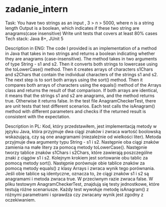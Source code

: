 # zadanie_intern
Task:
You have two strings as an input , 3 > n > 5000, where n is a string length
Output is a boolean, which indicates if these two string are anagrams(case insensitive)
Write unit tests that covers at least 80% cases
Tech stack: Java 8+, JUnit 5

Description in ENG:
The code I provided is an implementation of a method in Java that takes in two strings and returns a boolean indicating whether they are anagrams (case-insensitive).
The method takes in two arguments of type String - s1 and s2. Then it converts both strings to lowercase using the toLowerCase() method. Then it creates arrays of characters s1Chars and s2Chars that contain the individual characters of the strings s1 and s2. The next step is to sort both arrays using the sort() method.
Then it compares both arrays of characters using the equals() method of the Arrays class and returns the result of that comparison.
If both arrays are identical, it means that the strings s1 and s2 are anagrams, and the method returns true. Otherwise it returns false.
In the test file AnagramCheckerTest, there are unit tests that test different scenarios. Each test calls the isAnagram() method with different parameters and checks if the returned result is consistent with the expectation.

Description in PL:
Kod, który przedstawiłem, jest implementacją metody w języku Java, która przyjmuje dwa ciągi znaków i zwraca wartość boolowską wskazującą, czy są one anagramami (niezależnie od wielkości liter).
Metoda przyjmuje dwa argumenty typu String - s1 i s2. Następnie oba ciągi znaków zamienia na małe litery za pomocą metody toLowerCase(). Następnie tworzy tablice znaków s1Chars i s2Chars, które zawierają poszczególne znaki z ciągów s1 i s2. Kolejnym krokiem jest sortowanie obu tablic za pomocą metody sort().
Następnie porównuje obie tablice znaków za pomocą metody equals() z klasy Arrays i zwraca wynik tego porównania. Jeśli obie tablice są identyczne, oznacza to, że ciągi znaków s1 i s2 są anagramami i metoda zwraca true. W przeciwnym razie zwraca false.
W pliku testowym AnagramCheckerTest, znajdują się testy jednostkowe, które testują różne scenariusze. Każdy test wywołuje metodę isAnagram() z różnymi parametrami i sprawdza czy zwracany wynik jest zgodny z oczekiwaniem.

